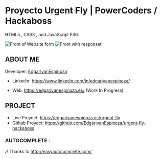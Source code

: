 
# Proyecto Urgent Fly | PowerCoders / Hackaboss
HTML5 , CSS3 , and JavaScript ES6.

![Front of Website form](https://user-images.githubusercontent.com/70327942/166500076-e2710e6d-e956-4377-9049-032105b746f8.png)
![Front with responset](https://user-images.githubusercontent.com/70327942/166500091-2b5b7a70-59ca-4cf4-80fc-3e05d2fcaee1.png)

## ABOUT ME

Developer: [EdgarIvanEspinoza](https://github.com/EdgarIvanEspinoza)
- Linkedin: https://www.linkedin.com/in/edgarivanespinoza/

- Web: https://edgarivanespinoza.es/ (Work In Progress)

## PROJECT

- Live Proyect: https://edgarivanespinoza.es/urgent-fly
- Github Proyect: https://github.com/EdgarIvanEspinoza/urgent-fly-hackaboss

### AUTOCOMPLETE :
// Thanks to http://easyautocomplete.com/



